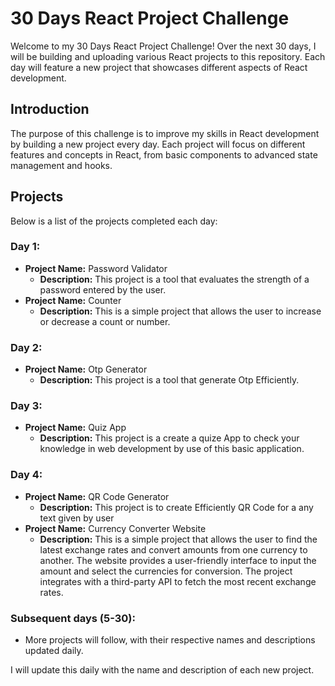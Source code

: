 # 30 Days React Project Challenge

Welcome to my 30 Days React Project Challenge! Over the next 30 days, I will be building and uploading various React projects to this repository. Each day will feature a new project that showcases different aspects of React development.

## Introduction

The purpose of this challenge is to improve my skills in React development by building a new project every day. Each project will focus on different features and concepts in React, from basic components to advanced state management and hooks.

## Projects

Below is a list of the projects completed each day:

### Day 1:
- **Project Name:** Password Validator
  - **Description:** This project is a tool that evaluates the strength of a password entered by the user.
- **Project Name:** Counter
   - **Description:** This is a simple project that allows the user to increase or decrease a count or number.

### Day 2:
- **Project Name:** Otp Generator
  - **Description:** This project is a tool that generate Otp Efficiently.

### Day 3:
- **Project Name:** Quiz App
   - **Description:** This project is a create a quize App to check your knowledge in web development by use of this basic application.
### Day 4:
- **Project Name:** QR Code Generator
  - **Description:** This project is to create Efficiently QR Code for a any text given by user
- **Project Name:** Currency Converter Website
   - **Description:** This is a simple project that allows the user to find the latest exchange rates and convert amounts from one currency to another. The website provides a user-friendly interface to input the amount and select the currencies for conversion. The project integrates with a third-party API to fetch the most recent exchange rates.
  
### Subsequent days (5-30):
- More projects will follow, with their respective names and descriptions updated daily.



I will update this  daily with the name and description of each new project.

